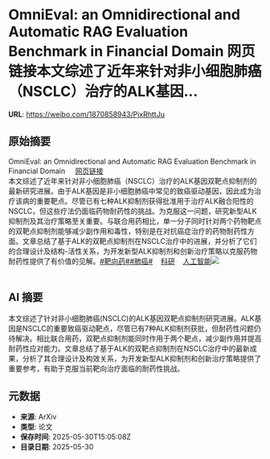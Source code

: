 # OmniEval: an Omnidirectional and Automatic RAG Evaluation Benchmark in Financial Domain 网页链接本文综述了近年来针对非小细胞肺癌（NSCLC）治疗的ALK基因...

**URL**: https://weibo.com/1870858943/PjxRhttJu

## 原始摘要

OmniEval: an Omnidirectional and Automatic RAG Evaluation Benchmark in Financial Domain <a href="https://weibo.cn/sinaurl?u=https%3A%2F%2Fwww.aminer.cn%2Fpub%2F676382b7ae8580e7ff1efa9e%2Fomnieval-an-omnidirectional-and-automatic-rag-evaluation-benchmark-in-financial-domain" data-hide=""><span class="url-icon"><img style="width: 1rem;height: 1rem" src="https://h5.sinaimg.cn/upload/2015/09/25/3/timeline_card_small_web_default.png" referrerpolicy="no-referrer"></span><span class="surl-text">网页链接</span></a><br>本文综述了近年来针对非小细胞肺癌（NSCLC）治疗的ALK基因双靶点抑制剂的最新研究进展。由于ALK基因是非小细胞肺癌中常见的致癌驱动基因，因此成为治疗该病的重要靶点。尽管已有七种ALK抑制剂获得批准用于治疗ALK融合阳性的NSCLC，但这些疗法仍面临药物耐药性的挑战。为克服这一问题，研究新型ALK抑制剂及其治疗策略至关重要。与联合用药相比，单一分子同时针对两个药物靶点的双靶点抑制剂能够减少副作用和毒性，特别是在对抗癌症治疗的药物耐药性方面。文章总结了基于ALK的双靶点抑制剂在NSCLC治疗中的进展，并分析了它们的合理设计及结构-活性关系，为开发新型ALK抑制剂和创新治疗策略以克服药物耐药性提供了有价值的见解。<a href="https://m.weibo.cn/search?containerid=231522type%3D1%26t%3D10%26q%3D%23%E9%9D%B6%E5%90%91%E8%8D%AF%23&amp;isnewpage=1" data-hide=""><span class="surl-text">#靶向药#</span></a><a href="https://m.weibo.cn/search?containerid=231522type%3D1%26t%3D10%26q%3D%23%E8%82%BA%E7%99%8C%23&amp;isnewpage=1" data-hide=""><span class="surl-text">#肺癌#</span></a><a href="https://m.weibo.cn/p/index?extparam=%E7%A7%91%E7%A0%94&amp;containerid=100808a62e87d21630c0abf068bf92641e88be" data-hide=""><span class="url-icon"><img style="width: 1rem;height: 1rem" src="https://n.sinaimg.cn/photo/5213b46e/20180926/timeline_card_small_super_default.png" referrerpolicy="no-referrer"></span><span class="surl-text">科研</span></a><a href="https://m.weibo.cn/p/index?extparam=%E4%BA%BA%E5%B7%A5%E6%99%BA%E8%83%BD&amp;containerid=100808f068f0dad74789bee210163c40a4b50d" data-hide=""><span class="url-icon"><img style="width: 1rem;height: 1rem" src="https://n.sinaimg.cn/photo/5213b46e/20180926/timeline_card_small_super_default.png" referrerpolicy="no-referrer"></span><span class="surl-text">人工智能</span></a><img style="" src="https://tvax2.sinaimg.cn/large/6f830abfly1hzoe2kitmgj21o00z1b29.jpg" referrerpolicy="no-referrer"><br><br>

## AI 摘要

本文综述了针对非小细胞肺癌(NSCLC)的ALK基因双靶点抑制剂研究进展。ALK基因是NSCLC的重要致癌驱动靶点，尽管已有7种ALK抑制剂获批，但耐药性问题仍待解决。相比联合用药，双靶点抑制剂能同时作用于两个靶点，减少副作用并提高耐药性应对能力。文章总结了基于ALK的双靶点抑制剂在NSCLC治疗中的最新成果，分析了其合理设计及构效关系，为开发新型ALK抑制剂和创新治疗策略提供了重要参考，有助于克服当前靶向治疗面临的耐药性挑战。

## 元数据

- **来源**: ArXiv
- **类型**: 论文
- **保存时间**: 2025-05-30T15:05:08Z
- **目录日期**: 2025-05-30
